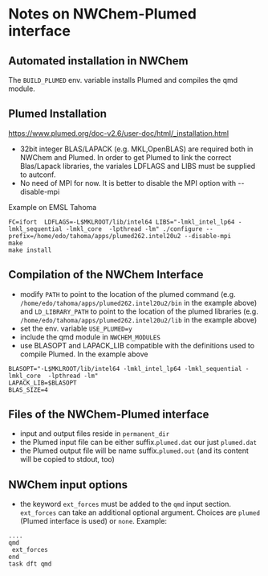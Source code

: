 # Notes on NWChem-Plumed interface


## Automated installation in NWChem

The `BUILD_PLUMED` env. variable installs Plumed and compiles the qmd module.


## Plumed Installation

https://www.plumed.org/doc-v2.6/user-doc/html/_installation.html

* 32bit integer BLAS/LAPACK (e.g. MKL,OpenBLAS) are required both in NWChem and Plumed.
In order to get Plumed to link the correct Blas/Lapack libraries, the variales LDFLAGS and LIBS must be supplied to
autconf.
* No need of MPI for now. It is better to disable the MPI option with --disable-mpi  

Example on EMSL Tahoma 
```
FC=ifort  LDFLAGS=-L$MKLROOT/lib/intel64 LIBS="-lmkl_intel_lp64 -lmkl_sequential -lmkl_core  -lpthread -lm" ./configure --prefix=/home/edo/tahoma/apps/plumed262.intel20u2 --disable-mpi
make
make install
```

## Compilation of the NWChem Interface

* modify `PATH` to point to the location of the plumed command (e.g. `/home/edo/tahoma/apps/plumed262.intel20u2/bin` in the 
example above) and `LD_LIBRARY_PATH` to point to the location of the plumed libraries (e.g. `/home/edo/tahoma/apps/plumed262.intel20u2/lib` in the 
example above)
* set the env. variable `USE_PLUMED=y`
* include the qmd module in `NWCHEM_MODULES`
* use BLASOPT and LAPACK_LIB compatible with the definitions used to compile Plumed.
In the example above
```
BLASOPT="-L$MKLROOT/lib/intel64 -lmkl_intel_lp64 -lmkl_sequential -lmkl_core  -lpthread -lm"
LAPACK_LIB=$BLASOPT
BLAS_SIZE=4
```

## Files of the NWChem-Plumed interface

* input and output files reside in `permanent_dir`
* the Plumed input file can be either suffix.`plumed.dat` our just `plumed.dat`
* the Plumed output file will be name suffix.`plumed.out` (and its content will be copied to stdout, too)

## NWChem input options

* the keyword `ext_forces` must be added to the `qmd` input section. `ext_forces` can take an additional optional argument.
Choices are `plumed` (Plumed interface is used) or `none`.
Example:
```
....
qmd
 ext_forces
end
task dft qmd
```
